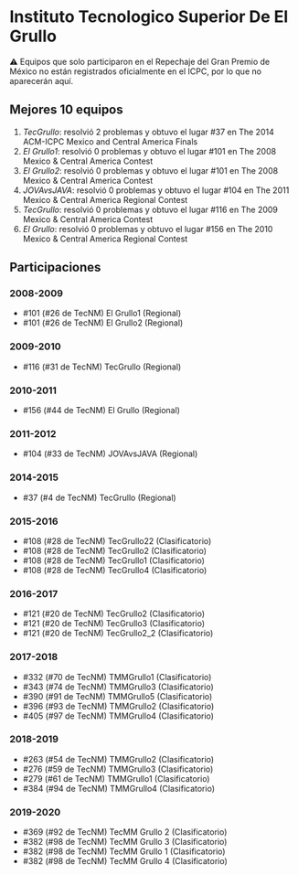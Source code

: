 # Instituto Tecnologico Superior De El Grullo

:warning: Equipos que solo participaron en el Repechaje del Gran Premio de México no están registrados oficialmente en el ICPC, por lo que no aparecerán aquí.

## Mejores 10 equipos

1. _TecGrullo_: resolvió 2 problemas y obtuvo el lugar #37 en The 2014 ACM-ICPC Mexico and Central America Finals
1. _El Grullo1_: resolvió 0 problemas y obtuvo el lugar #101 en The 2008 Mexico & Central America Contest
1. _El Grullo2_: resolvió 0 problemas y obtuvo el lugar #101 en The 2008 Mexico & Central America Contest
1. _JOVAvsJAVA_: resolvió 0 problemas y obtuvo el lugar #104 en The 2011 Mexico & Central America Regional Contest
1. _TecGrullo_: resolvió 0 problemas y obtuvo el lugar #116 en The 2009 Mexico & Central America Contest
1. _El Grullo_: resolvió 0 problemas y obtuvo el lugar #156 en The 2010 Mexico & Central America Regional Contest

## Participaciones

### 2008-2009

- #101 (#26 de TecNM) El Grullo1 (Regional)
- #101 (#26 de TecNM) El Grullo2 (Regional)

### 2009-2010

- #116 (#31 de TecNM) TecGrullo (Regional)

### 2010-2011

- #156 (#44 de TecNM) El Grullo (Regional)

### 2011-2012

- #104 (#33 de TecNM) JOVAvsJAVA (Regional)

### 2014-2015

- #37 (#4 de TecNM) TecGrullo (Regional)

### 2015-2016

- #108 (#28 de TecNM) TecGrullo22 (Clasificatorio)
- #108 (#28 de TecNM) TecGrullo2 (Clasificatorio)
- #108 (#28 de TecNM) TecGrullo1 (Clasificatorio)
- #108 (#28 de TecNM) TecGrullo4 (Clasificatorio)

### 2016-2017

- #121 (#20 de TecNM) TecGrullo2 (Clasificatorio)
- #121 (#20 de TecNM) TecGrullo3 (Clasificatorio)
- #121 (#20 de TecNM) TecGrullo2_2 (Clasificatorio)

### 2017-2018

- #332 (#70 de TecNM) TMMGrullo1 (Clasificatorio)
- #343 (#74 de TecNM) TMMGrullo3 (Clasificatorio)
- #390 (#91 de TecNM) TMMGrullo5 (Clasificatorio)
- #396 (#93 de TecNM) TMMGrullo2 (Clasificatorio)
- #405 (#97 de TecNM) TMMGrullo4 (Clasificatorio)

### 2018-2019

- #263 (#54 de TecNM) TMMGrullo2 (Clasificatorio)
- #276 (#59 de TecNM) TMMGrullo3 (Clasificatorio)
- #279 (#61 de TecNM) TMMGrullo1 (Clasificatorio)
- #384 (#94 de TecNM) TMMGrullo4 (Clasificatorio)

### 2019-2020

- #369 (#92 de TecNM) TecMM Grullo 2 (Clasificatorio)
- #382 (#98 de TecNM) TecMM Grullo 3 (Clasificatorio)
- #382 (#98 de TecNM) TecMM Grullo 1 (Clasificatorio)
- #382 (#98 de TecNM) TecMM Grullo 4 (Clasificatorio)



